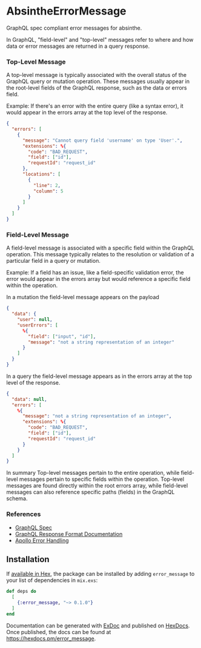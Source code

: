 # AbsintheErrorMessage

GraphQL spec compliant error messages for absinthe.

In GraphQL, "field-level" and "top-level" messages refer to where and how data or error messages are returned in a query response.

### Top-Level Message

A top-level message is typically associated with the overall status of the GraphQL query or mutation operation.
These messages usually appear in the root-level fields of the GraphQL response, such as the data or errors field.

Example: If there's an error with the entire query (like a syntax error), it would appear in the errors array at
the top level of the response.

```json
{
  "errors": [
    {
      "message": "Cannot query field 'username' on type 'User'.",
      "extensions": %{
        "code": "BAD_REQUEST",
        "field": ["id"],
        "requestId": "request_id"
      },
      "locations": [
        {
          "line": 2,
          "column": 5
        }
      ]
    }
  ]
}
```

###  Field-Level Message

A field-level message is associated with a specific field within the GraphQL operation.
This message typically relates to the resolution or validation of a particular field in a query or mutation.

Example: If a field has an issue, like a field-specific validation error, the error would appear in the errors
array but would reference a specific field within the operation.

In a mutation the field-level message appears on the payload

```json
{
  "data": {
    "user": null,
    "userErrors": [
      %{
        "field": ["input", "id"],
        "message": "not a string representation of an integer"
      }
    ]
  }
}
```

In a query the field-level message appears as in the errors array at the top level of the response.

```json
{
  "data": null,
  "errors": [
    %{
      "message": "not a string representation of an integer",
      "extensions": %{
        "code": "BAD_REQUEST",
        "field": ["id"],
        "requestId": "request_id"
      }
    }
  ]
}
```

In summary Top-level messages pertain to the entire operation, while field-level messages pertain to specific fields within the operation. Top-level messages are found directly within the root errors array, while field-level messages can also reference specific paths (fields) in the GraphQL schema.

### References

* [GraphQL Spec](https://spec.graphql.org/)
* [GraphQL Response Format Documentation](https://spec.graphql.org/October2021/#sec-Response-Format)
* [Apollo Error Handling](https://www.apollographql.com/blog/full-stack-error-handling-with-graphql-apollo)

## Installation

If [available in Hex](https://hex.pm/docs/publish), the package can be installed
by adding `error_message` to your list of dependencies in `mix.exs`:

```elixir
def deps do
  [
    {:error_message, "~> 0.1.0"}
  ]
end
```

Documentation can be generated with [ExDoc](https://github.com/elixir-lang/ex_doc)
and published on [HexDocs](https://hexdocs.pm). Once published, the docs can
be found at <https://hexdocs.pm/error_message>.

